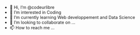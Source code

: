 - 👋 Hi, I’m @codeurlibre
- 👀 I’m interested in Coding
- 🌱 I’m currently learning Web developpement and Data Science
- 💞️ I’m looking to collaborate on ...
- 📫 How to reach me ...

<!---
codeurlibre/codeurlibre is a ✨ special ✨ repository because its `README.md` (this file) appears on your GitHub profile.
You can click the Preview link to take a look at your changes.
--->
